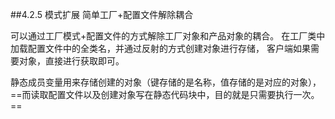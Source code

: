 ##4.2.5 模式扩展
简单工厂+配置文件解除耦合

可以通过工厂模式+配置文件的方式解除工厂对象和产品对象的耦合。
在工厂类中加载配置文件中的全类名，并通过反射的方式创建对象进行存储，
客户端如果需要对象，直接进行获取即可。

静态成员变量用来存储创建的对象（键存储的是名称，值存储的是对应的对象），
==而读取配置文件以及创建对象写在静态代码块中，目的就是只需要执行一次。==